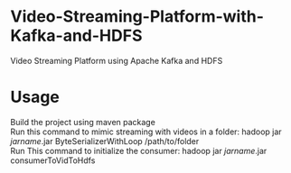 # Video-Streaming-Platform-with-Kafka-and-HDFS
Video Streaming Platform using Apache Kafka and HDFS

# Usage
Build the project using maven package<br/>
Run this command to mimic streaming with videos in a folder: hadoop jar *jarname*.jar ByteSerializerWithLoop /path/to/folder<br/> 
Run This command to initialize the consumer: hadoop jar *jarname*.jar consumerToVidToHdfs
